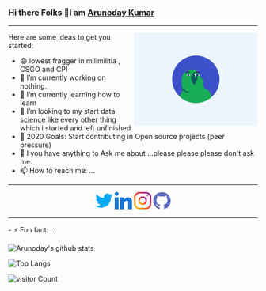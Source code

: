 ### Hi there Folks 👋I am [Arunoday Kumar](https://nirala69.github.io/sample/)
<hr>

<img src="image_processing20191002-1829-q6jsmk.gif" width="250" align='right'>

Here are some ideas to get you started:
- 😄 lowest fragger in milimilitia , CSGO and CPI
- 🔭 I’m currently working on nothing.
- 🌱 I’m currently learning how to learn
- 👯 I’m looking to my start data science like every other thing which i started and left unfinished 
- 🥅 2020 Goals: Start contributing in Open source projects (peer pressure)
- 💬 I you have anything to Ask me about ...please please please don't ask me.
- 📫 How to reach me: ...

<hr>
<p align="center">
    <a href="" alt="Twitter"><img width="35px" src="twitter.png"></a>
    <a href="" alt="Linkedin"><img width="35px" src="linkedin.png"></a>
    <a href="" alt="Instagram"><img width="35px" src="instagram.png"></a>
    <a href="" alt="GitHub"><img width="35px" src="github.png"></a>
   

  </p>

<hr>
- ⚡ Fun fact: ...


![Arunoday's github stats](https://github-readme-stats.vercel.app/api?username=nirala69&show_icons=true&theme=radical)

![Top Langs](https://github-readme-stats.vercel.app/api/top-langs/?username=nirala69)

![visitor Count](https://visitor-badge.laobi.icu/badge?page_id=nirala69.nirala69)


